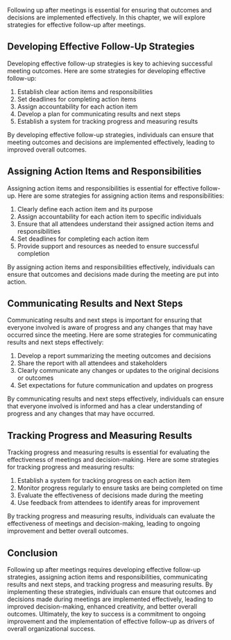 
Following up after meetings is essential for ensuring that outcomes and decisions are implemented effectively. In this chapter, we will explore strategies for effective follow-up after meetings.

Developing Effective Follow-Up Strategies
-----------------------------------------

Developing effective follow-up strategies is key to achieving successful meeting outcomes. Here are some strategies for developing effective follow-up:

1. Establish clear action items and responsibilities
2. Set deadlines for completing action items
3. Assign accountability for each action item
4. Develop a plan for communicating results and next steps
5. Establish a system for tracking progress and measuring results

By developing effective follow-up strategies, individuals can ensure that meeting outcomes and decisions are implemented effectively, leading to improved overall outcomes.

Assigning Action Items and Responsibilities
-------------------------------------------

Assigning action items and responsibilities is essential for effective follow-up. Here are some strategies for assigning action items and responsibilities:

1. Clearly define each action item and its purpose
2. Assign accountability for each action item to specific individuals
3. Ensure that all attendees understand their assigned action items and responsibilities
4. Set deadlines for completing each action item
5. Provide support and resources as needed to ensure successful completion

By assigning action items and responsibilities effectively, individuals can ensure that outcomes and decisions made during the meeting are put into action.

Communicating Results and Next Steps
------------------------------------

Communicating results and next steps is important for ensuring that everyone involved is aware of progress and any changes that may have occurred since the meeting. Here are some strategies for communicating results and next steps effectively:

1. Develop a report summarizing the meeting outcomes and decisions
2. Share the report with all attendees and stakeholders
3. Clearly communicate any changes or updates to the original decisions or outcomes
4. Set expectations for future communication and updates on progress

By communicating results and next steps effectively, individuals can ensure that everyone involved is informed and has a clear understanding of progress and any changes that may have occurred.

Tracking Progress and Measuring Results
---------------------------------------

Tracking progress and measuring results is essential for evaluating the effectiveness of meetings and decision-making. Here are some strategies for tracking progress and measuring results:

1. Establish a system for tracking progress on each action item
2. Monitor progress regularly to ensure tasks are being completed on time
3. Evaluate the effectiveness of decisions made during the meeting
4. Use feedback from attendees to identify areas for improvement

By tracking progress and measuring results, individuals can evaluate the effectiveness of meetings and decision-making, leading to ongoing improvement and better overall outcomes.

Conclusion
----------

Following up after meetings requires developing effective follow-up strategies, assigning action items and responsibilities, communicating results and next steps, and tracking progress and measuring results. By implementing these strategies, individuals can ensure that outcomes and decisions made during meetings are implemented effectively, leading to improved decision-making, enhanced creativity, and better overall outcomes. Ultimately, the key to success is a commitment to ongoing improvement and the implementation of effective follow-up as drivers of overall organizational success.
